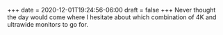 +++
date = 2020-12-01T19:24:56-06:00
draft = false
+++
Never thought the day would come where I hesitate about which combination of 4K and ultrawide monitor*s* to go for.